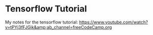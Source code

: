 # Tensorflow Tutorial
My notes for the tensorflow tutorial: 
https://www.youtube.com/watch?v=tPYj3fFJGjk&amp;ab_channel=freeCodeCamp.org

